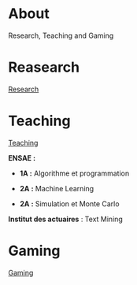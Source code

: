 # About

Research, Teaching and Gaming

# Reasearch

[Research](/research/README.md)

# Teaching

[Teaching](/teaching/README.md)

**ENSAE :**

- **1A :** Algorithme et programmation

- **2A :** Machine Learning

- **2A :** Simulation et Monte Carlo

**Institut des actuaires** : Text Mining

# Gaming

[Gaming](/gaming/README.md)
